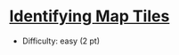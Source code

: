 # [Identifying Map Tiles](https://open.kattis.com/problems/maptiles2)
- Difficulty: easy (2 pt)
        